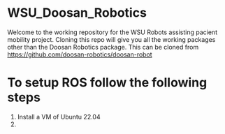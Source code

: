 # WSU_Doosan_Robotics
Welcome to the working repository for the WSU Robots assisting pacient mobility project. Cloning this repo will give you all the working packages other than the Doosan Robotics package.
This can be cloned from https://github.com/doosan-robotics/doosan-robot

# To setup ROS follow the following steps

1. Install a VM of Ubuntu 22.04
2. 
